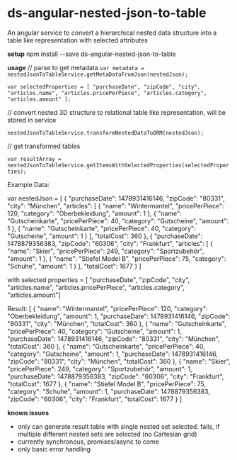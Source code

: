 # ds-angular-nested-json-to-table
An angular service to convert a hierarchical nested data structure into a table like representation with selected attributes

**setup**
npm install --save ds-angular-nested-json-to-table

**usage**
// parse to get metadata
`var metadata = nestedJsonToTableService.getMetaDataFromJson(nestedJson);`

`var selectedProperties = [
            "purchaseDate", "zipCode", "city",
            "articles.name", "articles.pricePerPiece",
            "articles.category", "articles.amount"
];`
        
// convert nested 3D structure to relational table like representation, will be stored in service

`nestedJsonToTableService.transformNestedDataToORM(nestedJson);`

// get transformed tables

`var resultArray = nestedJsonToTableService.getItemsWithSelectedProperties(selectedProperties);`
    
Example Data: 

  var nestedJson =  [
      {
        "purchaseDate": 1478931416146,
        "zipCode": "80331",
        "city": "München",
        "articles": [
          {
            "name": "Wintermantel",
            "pricePerPiece": 120,
            "category": "Oberbekleidung",
            "amount": 1
          },
          {
            "name": "Gutscheinkarte",
            "pricePerPiece": 40,
            "category": "Gutscheine",
            "amount": 1
          },
          {
            "name": "Gutscheinkarte",
            "pricePerPiece": 40,
            "category": "Gutscheine",
            "amount": 1
          }
        ],
        "totalCost": 360
      },
      {
        "purchaseDate": 1478879356383,
        "zipCode": "60306",
        "city": "Frankfurt",
        "articles": [
         {
            "name": "Skier",
            "pricePerPiece": 249,
            "category": "Sportzubehör",
            "amount": 1
          },
          {
            "name": "Stiefel Model B",
            "pricePerPiece": 75,
            "category": "Schuhe",
            "amount": 1
          }
       ],
        "totalCost": 1677
      }
    ]

with selected properties = [
                 "purchaseDate", "zipCode", "city",
                 "articles.name", "articles.pricePerPiece", "articles.category", "articles.amount"]

Result:
  [
       {
         "name": "Wintermantel",
         "pricePerPiece": 120,
         "category": "Oberbekleidung",
         "amount": 1,
         "purchaseDate": 1478931416146,
         "zipCode": "80331",
         "city": "München",
         "totalCost": 360
       },
       {
         "name": "Gutscheinkarte",
         "pricePerPiece": 40,
         "category": "Gutscheine",
         "amount": 1,
         "purchaseDate": 1478931416146,
         "zipCode": "80331",
         "city": "München",
         "totalCost": 360
       },
       {
         "name": "Gutscheinkarte",
         "pricePerPiece": 40,
         "category": "Gutscheine",
         "amount": 1,
         "purchaseDate": 1478931416146,
         "zipCode": "80331",
         "city": "München",
         "totalCost": 360
       },
       {
         "name": "Skier",
         "pricePerPiece": 249,
         "category": "Sportzubehör",
         "amount": 1,
         "purchaseDate": 1478879356383,
         "zipCode": "60306",
         "city": "Frankfurt",
         "totalCost": 1677
       },
       {
         "name": "Stiefel Model B",
         "pricePerPiece": 75,
         "category": "Schuhe",
         "amount": 1,
         "purchaseDate": 1478879356383,
         "zipCode": "60306",
         "city": "Frankfurt",
         "totalCost": 1677
       }
     ]

**known issues**
- only can generate result table with single nested set selected. fails, if multiple different nested sets are selected (no Cartesian grid)
- currently synchronous, promises/async to come
- only basic error handling
